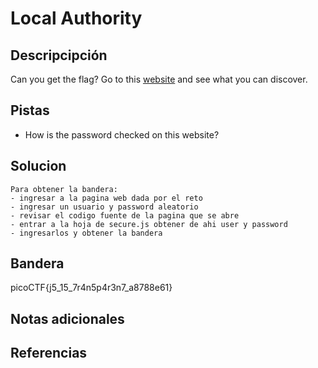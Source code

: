 # Local Authority
## Descripcipción
Can you get the flag? Go to this [website](http://saturn.picoctf.net:55983/) and see what you can discover.
## Pistas
- How is the password checked on this website?
## Solucion
```
Para obtener la bandera:
- ingresar a la pagina web dada por el reto
- ingresar un usuario y password aleatorio
- revisar el codigo fuente de la pagina que se abre
- entrar a la hoja de secure.js obtener de ahi user y password
- ingresarlos y obtener la bandera
```
## Bandera
picoCTF{j5_15_7r4n5p4r3n7_a8788e61}
## Notas adicionales
## Referencias